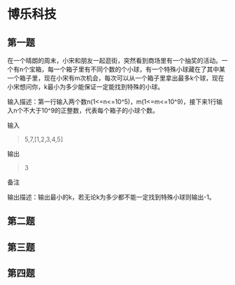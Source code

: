 # 博乐科技

## 第一题

在一个晴朗的周末，小宋和朋友一起逛街，突然看到商场里有一个抽奖的活动。一个有n个宝箱，每一个箱子里有不同个数的个小球，有一个特殊小球藏在了其中某一个箱子里，现在小宋有m次机会，每次可以从一个箱子里拿出最多k个球，现在小宋想问你，k最小为多少能保证一定能找到特殊的小球。

输入描述：第一行输入两个数n(1<=n<=10^5)，m(1<=m<=10^9)，接下来1行输入n个不大于10^9的正整数，代表每个箱子的小球个数。

输入
>5,7,[1,2,3,4,5]

输出
>3

备注

输出描述：输出最小的k，若无论k为多少都不能一定找到特殊小球则输出-1。
  
## 第二题

## 第三题

## 第四题
